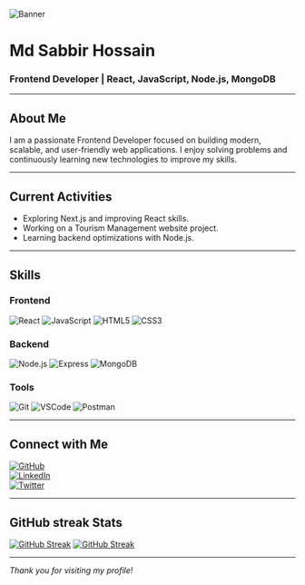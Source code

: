 <!-- Banner Image -->
![Banner](https://images.unsplash.com/photo-1506744038136-46273834b3fb?auto=format&fit=crop&w=1350&q=80)

# Md Sabbir Hossain  
### Frontend Developer | React, JavaScript, Node.js, MongoDB  

---

## About Me  
I am a passionate Frontend Developer focused on building modern, scalable, and user-friendly web applications. I enjoy solving problems and continuously learning new technologies to improve my skills.

---

## Current Activities  
- Exploring Next.js and improving React skills.  
- Working on a Tourism Management website project.  
- Learning backend optimizations with Node.js.  

---

## Skills  

### Frontend  
![React](https://img.icons8.com/color/48/000000/react-native.png) ![JavaScript](https://img.icons8.com/color/48/000000/javascript.png) ![HTML5](https://img.icons8.com/color/48/000000/html-5.png) ![CSS3](https://img.icons8.com/color/48/000000/css3.png)

### Backend  
![Node.js](https://img.icons8.com/color/48/000000/nodejs.png) ![Express](https://img.icons8.com/ios-filled/48/000000/express-js.png) ![MongoDB](https://img.icons8.com/color/48/000000/mongodb.png)

### Tools  
![Git](https://img.icons8.com/color/48/000000/git.png) ![VSCode](https://img.icons8.com/color/48/000000/visual-studio-code-2019.png) ![Postman](https://img.icons8.com/color/48/000000/postman-api.png)

---

## Connect with Me  

[![GitHub](https://img.icons8.com/ios-glyphs/30/000000/github.png)](https://github.com/mdsabbirhossain9200)  
[![LinkedIn](https://img.icons8.com/color/30/000000/linkedin.png)](https://www.linkedin.com/in/mdsabbirhossain9200)  
[![Twitter](https://img.icons8.com/color/30/000000/twitter--v1.png)](https://twitter.com/mdsabbirhossain92)  

---

## GitHub streak Stats
[![GitHub Streak](https://streak-stats.demolab.com/?user=DenverCoder1&theme=dark)](https://git.io/streak-stats)
[![GitHub Streak](https://streak-stats.demolab.com?user=&theme=dark)](https://git.io/streak-stats)

---

*Thank you for visiting my profile!*  

